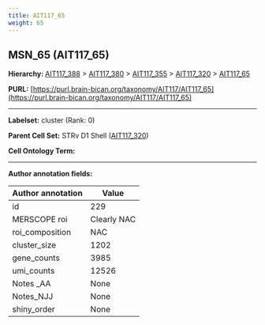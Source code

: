 ```yaml
---
title: AIT117_65
weight: 65
---
```

## MSN_65 (AIT117_65)
<b>Hierarchy: </b>
[AIT117_388](../AIT117_388) >
[AIT117_380](../AIT117_380) >
[AIT117_355](../AIT117_355) >
[AIT117_320](../AIT117_320) >
[AIT117_65](../AIT117_65)

**PURL:** [https://purl.brain-bican.org/taxonomy/AIT117/AIT117_65](https://purl.brain-bican.org/taxonomy/AIT117/AIT117_65)

---


**Labelset:** cluster (Rank: 0)

**Parent Cell Set:** STRv D1 Shell ([AIT117_320](../AIT117_320))



**Cell Ontology Term:** 

[MARKER GENES.]: #


---

[TRANSFERRED ANNOTATIONS.]: #


[AUTHOR ANNOTATION FIELDS.]: #


**Author annotation fields:**

| Author annotation | Value |
|-------------------|-------|
|id|229|
|MERSCOPE roi|Clearly NAC|
|roi_composition|NAC|
|cluster_size|1202|
|gene_counts|3985|
|umi_counts|12526|
|Notes _AA|None|
|Notes_NJJ|None|
|shiny_order|None|
